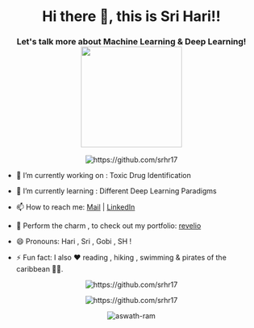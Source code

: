 <h1 align="center">Hi there 👋, this is Sri Hari!!</h1>
<h3 align="center">Let's talk more about Machine Learning & Deep Learning!  <img width="200px" src="https://camo.githubusercontent.com/dc7a34b1c31b6379ffc8b5a0a5f2ac371a61c626/68747470733a2f2f6d656469612e67697068792e636f6d2f6d656469612f6c34316c4a38797747316e636d394658572f67697068792e676966" data-canonical-src="https://media.giphy.com/media/l41lJ8ywG1ncm9FXW/giphy.gif" style="max-width:100%;align=center"></h3>
<!--
**srhr17/srhr17** is a ✨ _special_ ✨ repository because its `README.md` (this file) appears on your GitHub profile.

<!--Here are some ideas to get you started:-->

<p align="center"> <img src="https://komarev.com/ghpvc/?username=srhr17" alt="https://github.com/srhr17" /> </p>

- 🔭 I’m currently working on : Toxic Drug Identification 

- 🌱 I’m currently learning : Different Deep Learning Paradigms
<!--- 👯 I’m looking to collaborate on ...

<!-- 🤔 I’m looking for help with:-->

<!-- 💬 Ask me about : <p align="left">
</p>-->

- 📫 How to reach me: [Mail](srhr1999@gmail.com) | [LinkedIn](https://www.linkedin.com/in/srihari17/)

- 🧙 Perform the charm , to check out my portfolio: [revelio](http://srihari.is-a.dev/) 

- 😄 Pronouns: Hari , Sri , Gobi , SH !

- ⚡ Fun fact: I also ❤️ reading , hiking , swimming & pirates of the caribbean 🏴‍☠️.

</p><p align="center"> <img src="https://github-readme-stats.vercel.app/api?username=srhr17&show_icons=true" alt="https://github.com/srhr17" /> </p>

<p align="center"> <img src="https://github-readme-stats.vercel.app/api/top-langs/?username=srhr17&theme=tokyonight" alt="https://github.com/srhr17"/> </p>

<p  align="center"><img align="center" src="https://github-readme-streak-stats.herokuapp.com/?user=aswath-ram&theme=dark" alt="aswath-ram" /></p>
